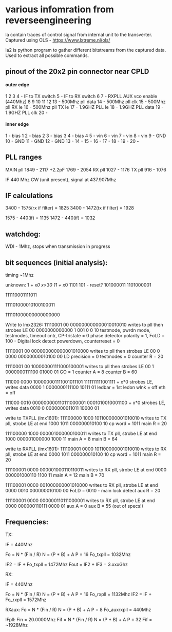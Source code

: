 # various infomration from reverseengineering


la  contain traces of control signal from internal unit to the transverter. Captured using OLS - https://www.lxtreme.nl/ols/

la2 is python program to gather different bitstreams from the captured data. Used to extract all possible commands.



## pinout of the 20x2 pin connector near CPLD

#### outer edge
1
2
3
4 - IF to TX switch
5 - IF to RX switch
6
7 - RXPLL AUX vco enable (440Mhz)
8
9
10
11
12
13 - 500Mhz pll data
14 - 500Mhz pll clk
15 - 500Mhz pll RX le
16 - 500Mhz pll TX le
17 - 1.9GHZ PLL le
18 - 1.9GHZ PLL data
19 - 1.9GHZ PLL clk
20 -

#### inner edge
1 - bias 1
2 - bias 2
3 - bias 3
4 - bias 4
5 - vin
6 - vin
7 - vin
8 - vin
9 - GND
10 - GND
11 - GND
12 - GND
13 -
14 -
15 -
16 -
17 -
18 -
19 -
20 -

## PLL ranges

MAIN pll 1849 - 2117
+2.2pF   1769 - 2054
RX pll   1027 - 1176
TX pll    916 - 1076

IF 440 Mhz CW (unit present), signal at 437.907Mhz

## IF calculations

3400 - 1575(rx if filter) = 1825
3400 - 1472(tx if filter) = 1928

1575 - 440(if) = 1135
1472 - 440(if) = 1032



## watchdog:
WDI - 1Mhz, stops when transmission in progress


## bit sequences (initial analysis):
timing ~1Mhz

unknown:
1 + x*0 x>30
11 + x*0
1101
101 - reset?
101000011
1101000001

111110001111011


111101000010100100011
     
111101000000000000000

Write to lmx2326:
11110001 00 000000000000010010010
writes to pll then strobes LE
         00 0000000000000 1 001 0 0 10
testmode, pwrdn mode, testmodes, timeout cntr, CP-tristate = 0
phase detector polarity = 1,
FoLD = 100 - Digital lock detect
powerdown, counterreset = 0

11110001 00 000000000000001010000
writes to pll then strobes LE
         00 0 0000 00000000010100 00
LD precision = 0
testmodes = 0
counter R = 20

11110001 00 100000001111000100001
writes to pll then strobes LE
         00 1 0000000111100 01000 01
GO = 1
counter A = 8
counter B = 60

111000 0000 100000001111001011101 1111111111001111 + x*0
strobes LE, writes data
       0000 1 0000000111100 10111 01
ledbar = 1st ledon
wlnk = off
eth = off

111000 0010 000000000110111000001 0001010010001100 + x*0
strobes LE, writes data
       0010 0 0000000011011 10000 01


write to TXPLL (lmx1601):
111100000 1000 101100000001010010
writes to TX pll, strobe LE at end
          1000 1011 000000010100 10
cp word = 1011
main R = 20


111100000 1000 000001000000100011
writes to TX pll, strobe LE at end
          1000 000001000000 1000 11
main A = 8
main B = 64

write to RXPLL (lmx1601):
111100001 0000 101100000001010010
writes to RX pll, strobe LE at end
          0000 1011 000000010100 10
cp word = 1011
main R = 20

111100001 0000 000001000110110011
writes to RX pll, strobe LE at end
          0000 000001000110 1100 11
main A = 12
main B = 70

111100001 0000 001000000001010000
writes to RX pll, strobe LE at end
          0000 0010 000000010100 00
FoLD = 0010 - main lock detect
aux R = 20

111100001 0000 000000110111000001
writes to RX pll, strobe LE at end
          0000 000000110111 0000 01
aux A = 0
aux B = 55 (out of specs!)

## Frequencies:
TX:

IF = 440Mhz

Fo = N * (Fin / R)
N = (P * B) + A
P = 16
Fo_txpll = 1032Mhz

IF2 = IF + Fo_txpll = 1472Mhz
Fout = IF2 + IF3 = 3.xxxGhz

RX:

IF = 440Mhz

Fo = N * (Fin / R)
N = (P * B) + A
P = 16
Fo_rxpll = 1132Mhz
IF2 = IF + Fo_rxpll = 1572Mhz

RXaux:
Fo = N * (Fin / R)
N = (P * B) + A
P = 8
Fo_auxrxpll = 440Mhz

IFpll:
Fin = 20.0000Mhz
Fif = N * (Fin / R)
N = (P * B) + A
P = 32
Fif = ~1928Mhz


